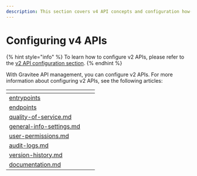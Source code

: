 ```yaml
---
description: This section covers v4 API concepts and configuration how-to's
---
```


# Configuring v4 APIs

{% hint style="info" %}
To learn how to configure v2 APIs, please refer to the [v2 API configuration section](../v2-api-configuration/).
{% endhint %}

With Gravitee API management, you can configure v2 APIs. For more information about configuring v2 APIs, see the following articles:

<table data-view="cards"><thead><tr><th data-type="content-ref"></th><th></th><th></th></tr></thead><tbody><tr><td><a href="entrypoints/">entrypoints</a></td><td></td><td></td></tr><tr><td><a href="endpoints/">endpoints</a></td><td></td><td></td></tr><tr><td><a href="quality-of-service.md">quality-of-service.md</a></td><td></td><td></td></tr><tr><td><a href="general-info-settings.md">general-info-settings.md</a></td><td></td><td></td></tr><tr><td><a href="user-permissions.md">user-permissions.md</a></td><td></td><td></td></tr><tr><td><a href="audit-logs.md">audit-logs.md</a></td><td></td><td></td></tr><tr><td><a href="version-history.md">version-history.md</a></td><td></td><td></td></tr><tr><td><a href="documentation.md">documentation.md</a></td><td></td><td></td></tr></tbody></table>
